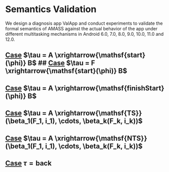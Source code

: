 # Semantics Validation
We design a diagnosis app ValApp and conduct experiments to validate the formal semantics of AMASS against the actual behavior of the app under different multitasking mechanisms in Android 6.0, 7.0, 8.0, 9.0, 10.0, 11.0 and 12.0.
## [Case](http://htmlpreview.github.io/?https://github.com/Jinlong-He/TaskDroid/blob/master/semantics_validation/semantics_validation_act_start.htm) $\tau = A \xrightarrow{\mathsf{start}(\phi)} B$ ## [Case](http://htmlpreview.github.io/?https://github.com/Jinlong-He/TaskDroid/blob/master/semantics_validation/semantics_validation_frg_start.htm) $\tau = F \xrightarrow{\mathsf{start}(\phi)} B$
## [Case](http://htmlpreview.github.io/?https://github.com/Jinlong-He/TaskDroid/blob/master/semantics_validation/semantics_validation_finish.htm) $\tau = A \xrightarrow{\mathsf{finishStart}(\phi)} B$
## [Case](http://htmlpreview.github.io/?https://github.com/Jinlong-He/TaskDroid/blob/master/semantics_validation/semantics_validation_TS.htm) $\tau = A \xrightarrow{\mathsf{TS}} (\beta_1(F_1, i_1), \cdots, \beta_k(F_k, i_k))$
## [Case](http://htmlpreview.github.io/?https://github.com/Jinlong-He/TaskDroid/blob/master/semantics_validation/semantics_validation_NTS.htm) $\tau = A \xrightarrow{\mathsf{NTS}} (\beta_1(F_1, i_1), \cdots, \beta_k(F_k, i_k))$
## [Case](http://htmlpreview.github.io/?https://github.com/Jinlong-He/TaskDroid/blob/master/semantics_validation/semantics_validation_back.htm) $\tau = \mathsf{back}$
